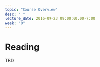 ```yaml
---
topic: "Course Overview"
desc: " "
lecture_date: 2016-09-23 09:00:00.00-7:00
week: "0"
---
```

# Reading
TBD
